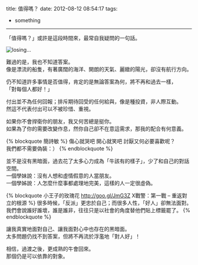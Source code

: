 title: 值得嗎？
date: 2012-08-12 08:54:17
tags:
- something
---
「值得嗎？」或許是這段時間來，最常自我疑問的一句話。

![losing...](http://farm8.staticflickr.com/7122/7478038356_c86f42218e_c.jpg)

難過的是，我也不知道答案。  
像是漂流的船隻，有著廣闊的海洋、開朗的天氣、麗緻的陽光，卻沒有航行方向。  


仍不知道許多事情是否值得，肯定的是無論答案為何，將不再和過去一樣，  
「對每個人都好！」

付出並不為任何回報；排斥期待回受的任何給與，像是種投資，非人際互動。  
然這不代表付出可以不被珍惜、重視。

如果你不會捍衛你的朋友，我又何苦總是挺你。  
如果為了你的需要改變作息，然你自己卻不在意這需求，那我的配合有何意義。

{% blockquote 簡詩敏 %}
傷心就哭吧 開心就笑吧 討厭又何必要喜歡呢？  
我們都不需要偽裝：）
{% endblockquote %}

並不是沒有黑暗面，過去花了太多心力成為「牛該有的樣子」，少了和自己的對話空間。  
一個學妹說：沒有人想和虛情假意的人當朋友。  
一個學姊說：人怎麼什麼事都處理地完美，這樣的人一定很虛偽。

{% blockquote 小王子的玫瑰花 http://goo.gl/JmG3Z X戰警：第一戰 – 重返對立的根源 %}
很多時候，「反派」更忠於自己；而很多人性，「好人」卻無法面對。  
我們會說誰好誰壞，誰是誰非，往往只是以社會的角度替他們貼上標籤罷了。
{% endblockquote %}

讓我真實地面對自己、讓我面對心中也存在的黑暗面。  
太多問題仍找不到答案，但將不再流於浮濫地「對人好」！

相信，過渡之後，更成熟的牛會回來。  
那個仍是可以依靠的對象。
